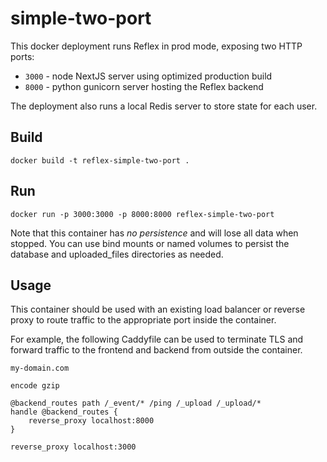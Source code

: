 # simple-two-port

This docker deployment runs Reflex in prod mode, exposing two HTTP ports:
  * `3000` - node NextJS server using optimized production build
  * `8000` - python gunicorn server hosting the Reflex backend

The deployment also runs a local Redis server to store state for each user.

## Build

```console
docker build -t reflex-simple-two-port .
```

## Run

```console
docker run -p 3000:3000 -p 8000:8000 reflex-simple-two-port
```

Note that this container has _no persistence_ and will lose all data when
stopped. You can use bind mounts or named volumes to persist the database and
uploaded_files directories as needed.

## Usage

This container should be used with an existing load balancer or reverse proxy to
route traffic to the appropriate port inside the container.

For example, the following Caddyfile can be used to terminate TLS and forward
traffic to the frontend and backend from outside the container.

```
my-domain.com

encode gzip

@backend_routes path /_event/* /ping /_upload /_upload/*
handle @backend_routes {
	reverse_proxy localhost:8000
}

reverse_proxy localhost:3000
```